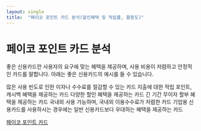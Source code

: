 ```yaml
---
layout: single
title:  "페이코 포인트 카드 분석(할인혜택 및 적립률, 활용도)"
---
```


# 페이코 포인트 카드 분석

좋은 신용카드란 사용자의 요구에 맞는 혜택을 제공하며, 사용 비용이 저렴하고 안정적인 카드를 말합니다. 아래는 좋은 신용카드의 예시를 들 수 있습니다.

많은 사용 빈도로 인한 이자나 수수료를 절감할 수 있는 카드
지출에 대한 적립 포인트, 캐시백 혜택을 제공하는 카드
다양한 할인 혜택을 제공하는 카드
긴 기간 무이자 할부 혜택을 제공하는 카드
국내외 사용 가능하며, 국내외 이용수수료가 저렴한 카드
기업용 신용카드를 사용하시는 경우에는 일반 신용카드보다 우대하는 혜택을 제공하는 카드


[페이코 포인트 카드](https://hootgoon.com/%ed%8e%98%ec%9d%b4%ec%bd%94-%ed%8f%ac%ec%9d%b8%ed%8a%b8-%ec%b9%b4%eb%93%9c-%eb%b6%84%ec%84%9d/)
